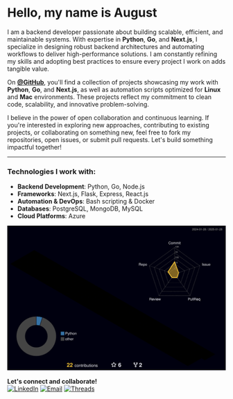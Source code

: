 # Hello, my name is August 

I am a backend developer passionate about building scalable, efficient, and maintainable systems. With expertise in **Python**, **Go**, and **Next.js**, I specialize in designing robust backend architectures and automating workflows to deliver high-performance solutions. I am constantly refining my skills and adopting best practices to ensure every project I work on adds tangible value.

On [**@GitHub**](https://github.com), you'll find a collection of projects showcasing my work with **Python**, **Go**, and **Next.js**, as well as automation scripts optimized for **Linux** and **Mac** environments. These projects reflect my commitment to clean code, scalability, and innovative problem-solving.

I believe in the power of open collaboration and continuous learning. If you're interested in exploring new approaches, contributing to existing projects, or collaborating on something new, feel free to fork my repositories, open issues, or submit pull requests. Let's build something impactful together!

---


### Technologies I work with:
- **Backend Development**: Python, Go, Node.js
- **Frameworks**: Next.js, Flask, Express, React.js
- **Automation & DevOps**: Bash scripting & Docker
- **Databases**: PostgreSQL, MongoDB, MySQL
- **Cloud Platforms**: Azure

![](./profile-3d-contrib/profile-night-rainbow.svg) 

**Let's connect and collaborate!**  
[![LinkedIn](https://img.shields.io/badge/-LinkedIn-0077B5?style=flat&logo=linkedin&logoColor=white)](your-linkedin-profile) 
[![Email](https://img.shields.io/badge/-Email-D44638?style=flat&logo=gmail&logoColor=white)](mailto:augustodevelop.py@gmail.com) 
[![Threads](https://img.shields.io/badge/-Threads-000000?style=flat&logo=threads&logoColor=white)](https://www.threads.net/?xmt=AQGzIx53ukD38TWzMQ4WWRLSLeaHWSumrHuPIgxC1w19UEg)
